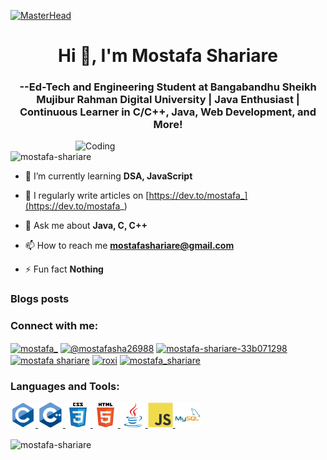 [![MasterHead](https://media.licdn.com/dms/image/v2/D5616AQGQybDetxcbDA/profile-displaybackgroundimage-shrink_200_800/profile-displaybackgroundimage-shrink_200_800/0/1725495230346?e=1730937600&v=beta&t=sMiw57W2lzMLQ2DjBVQA2yuva0e4IVLgMYaTZxxSzrg)](https://www.linkedin.com/in/mostafa-shariare-33b071298/)
<h1 align="center">Hi 👋, I'm Mostafa Shariare</h1>
<h3 align="center">--Ed-Tech and Engineering Student at Bangabandhu Sheikh Mujibur Rahman Digital University | Java Enthusiast | Continuous Learner in C/C++, Java, Web Development, and More!</h3>
<img align="right" alt="Coding" width="400" src="https://www.wirelesscs.com/storage/app/public/LIB35EOx0OIVP5uzQKCH5Hpqzm0ytg-metaMTcwNTY3MDAyNTMzNi5qcGVn-.jpg">

<p align="left"> <img src="https://komarev.com/ghpvc/?username=mostafa-shariare&label=Profile%20views&color=0e75b6&style=flat" alt="mostafa-shariare" /> </p>

- 🌱 I’m currently learning **DSA, JavaScript**

- 📝 I regularly write articles on [https://dev.to/mostafa_](https://dev.to/mostafa_)

- 💬 Ask me about **Java, C, C++**

- 📫 How to reach me **mostafashariare@gmail.com**

- ⚡ Fun fact **Nothing**

### Blogs posts
<!-- BLOG-POST-LIST:START -->
<!-- BLOG-POST-LIST:END -->

<h3 align="left">Connect with me:</h3>
<p align="left">
<a href="https://dev.to/mostafa_" target="blank"><img align="center" src="https://raw.githubusercontent.com/rahuldkjain/github-profile-readme-generator/master/src/images/icons/Social/devto.svg" alt="mostafa_" height="30" width="40" /></a>
<a href="https://twitter.com/@mostafasha26988" target="blank"><img align="center" src="https://raw.githubusercontent.com/rahuldkjain/github-profile-readme-generator/master/src/images/icons/Social/twitter.svg" alt="@mostafasha26988" height="30" width="40" /></a>
<a href="https://linkedin.com/in/mostafa-shariare-33b071298" target="blank"><img align="center" src="https://raw.githubusercontent.com/rahuldkjain/github-profile-readme-generator/master/src/images/icons/Social/linked-in-alt.svg" alt="mostafa-shariare-33b071298" height="30" width="40" /></a>
<a href="https://fb.com/mostafa shariare" target="blank"><img align="center" src="https://raw.githubusercontent.com/rahuldkjain/github-profile-readme-generator/master/src/images/icons/Social/facebook.svg" alt="mostafa shariare" height="30" width="40" /></a>
<a href="https://www.youtube.com/c/roxi" target="blank"><img align="center" src="https://raw.githubusercontent.com/rahuldkjain/github-profile-readme-generator/master/src/images/icons/Social/youtube.svg" alt="roxi" height="30" width="40" /></a>
<a href="https://www.leetcode.com/mostafa_shariare" target="blank"><img align="center" src="https://raw.githubusercontent.com/rahuldkjain/github-profile-readme-generator/master/src/images/icons/Social/leet-code.svg" alt="mostafa_shariare" height="30" width="40" /></a>
</p>

<h3 align="left">Languages and Tools:</h3>
<p align="left"> <a href="https://www.cprogramming.com/" target="_blank" rel="noreferrer"> <img src="https://raw.githubusercontent.com/devicons/devicon/master/icons/c/c-original.svg" alt="c" width="40" height="40"/> </a> <a href="https://www.w3schools.com/cpp/" target="_blank" rel="noreferrer"> <img src="https://raw.githubusercontent.com/devicons/devicon/master/icons/cplusplus/cplusplus-original.svg" alt="cplusplus" width="40" height="40"/> </a> <a href="https://www.w3schools.com/css/" target="_blank" rel="noreferrer"> <img src="https://raw.githubusercontent.com/devicons/devicon/master/icons/css3/css3-original-wordmark.svg" alt="css3" width="40" height="40"/> </a> <a href="https://www.w3.org/html/" target="_blank" rel="noreferrer"> <img src="https://raw.githubusercontent.com/devicons/devicon/master/icons/html5/html5-original-wordmark.svg" alt="html5" width="40" height="40"/> </a> <a href="https://www.java.com" target="_blank" rel="noreferrer"> <img src="https://raw.githubusercontent.com/devicons/devicon/master/icons/java/java-original.svg" alt="java" width="40" height="40"/> </a> <a href="https://developer.mozilla.org/en-US/docs/Web/JavaScript" target="_blank" rel="noreferrer"> <img src="https://raw.githubusercontent.com/devicons/devicon/master/icons/javascript/javascript-original.svg" alt="javascript" width="40" height="40"/> </a> <a href="https://www.mysql.com/" target="_blank" rel="noreferrer"> <img src="https://raw.githubusercontent.com/devicons/devicon/master/icons/mysql/mysql-original-wordmark.svg" alt="mysql" width="40" height="40"/> </a> </p>

<p><img align="center" src="https://github-readme-stats.vercel.app/api/top-langs?username=mostafa-shariare&show_icons=true&locale=en&layout=compact" alt="mostafa-shariare" /></p>
